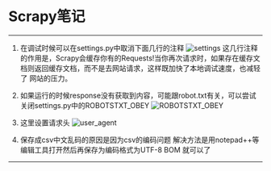 # Scrapy笔记
---

1. 在调试时候可以在settings.py中取消下面几行的注释
![settings](http://ovv4v0gcw.bkt.clouddn.com/scrapy_setting01.png)
这几行注释的作用是，Scrapy会缓存你有的Requests!当你再次请求时，如果存在缓存文档则返回缓存文档，而不是去网站请求，这样既加快了本地调试速度，也减轻了 网站的压力。

2. 如果运行的时候response没有获取到内容，可能跟robot.txt有关，可以尝试关闭settings.py中的ROBOTSTXT_OBEY
![ROBOTSTXT_OBEY](http://ovv4v0gcw.bkt.clouddn.com/scrapy_setting02.png)

3. 这里设置请求头
![user_agent](http://ovv4v0gcw.bkt.clouddn.com/scrapy_setting03.png)

4. 保存成csv中文乱码的原因是因为csv的编码问题
解决方法是用notepad++等编辑工具打开然后再保存为编码格式为UTF-8 BOM 就可以了

---